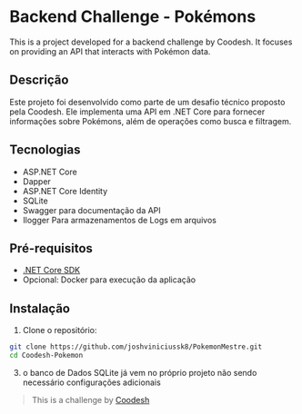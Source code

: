 # Backend Challenge - Pokémons

This is a project developed for a backend challenge by Coodesh. It focuses on providing an API that interacts with Pokémon data.

## Descrição

Este projeto foi desenvolvido como parte de um desafio técnico proposto pela Coodesh. Ele implementa uma API em .NET Core para fornecer informações sobre Pokémons, além de operações como busca e filtragem.

## Tecnologias

- ASP.NET Core
- Dapper
- ASP.NET Core Identity
- SQLite
- Swagger para documentação da API
- Ilogger Para armazenamentos de Logs em arquivos

## Pré-requisitos

- [.NET Core SDK](https://dotnet.microsoft.com/download)
- Opcional: Docker para execução da aplicação

## Instalação

1. Clone o repositório:

```bash
git clone https://github.com/joshviniciussk8/PokemonMestre.git
cd Coodesh-Pokemon
```
3. o banco de Dados SQLite já vem no próprio projeto não sendo necessário configurações adicionais 

>  This is a challenge by [Coodesh](https://coodesh.com/)
